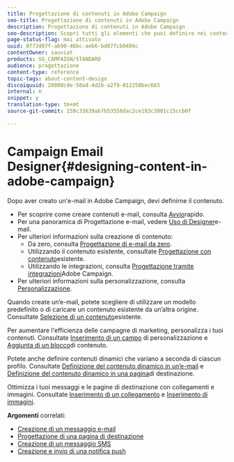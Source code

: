 ```yaml
---
title: Progettazione di contenuti in Adobe Campaign
seo-title: Progettazione di contenuti in Adobe Campaign
description: Progettazione di contenuti in Adobe Campaign
seo-description: Scopri tutti gli elementi che puoi definire nei contenuti con Adobe Campaign.
page-status-flag: mai attivato
uuid: 8f73407f-ab90-46bc-aeb6-bd87fcb0404c
contentOwner: sauviat
products: SG_CAMPAIGN/STANDARD
audience: progettazione
content-type: reference
topic-tags: about-content-design
discoiquuid: 20800cde-50ad-4d2b-a2f9-812258bec665
internal: n
snippet: y
translation-type: tm+mt
source-git-commit: 159c33639ab7b53558dac2ce183c3801c15ccb0f

---
```



# Campaign Email Designer{#designing-content-in-adobe-campaign}

Dopo aver creato un'e-mail in Adobe Campaign, devi definirne il contenuto.

<!--The Email Designer has more features than the Legacy Editor and is backward compatible.-->

* Per scoprire come creare contenuti e-mail, consulta [Avvio](../../designing/using/quick-start.md)rapido.
* Per una panoramica di Progettazione e-mail, vedere [Uso di Designer](../../designing/using/overview.md)e-mail.
* Per ulteriori informazioni sulla creazione di contenuto:
   * Da zero, consulta [Progettazione di e-mail da zero](../../designing/using/designing-from-scratch.md).
   * Utilizzando il contenuto esistente, consultate [Progettazione con contenuto](../../designing/using/using-existing-content.md)esistente.
   * Utilizzando le integrazioni, consulta [Progettazione tramite integrazioni](../../designing/using/using-integrations.md)Adobe Campaign.
* Per ulteriori informazioni sulla personalizzazione, consulta [Personalizzazione](../../designing/using/personalization.md).

Quando create un’e-mail, potete scegliere di utilizzare un modello predefinito o di caricare un contenuto esistente da un’altra origine. Consultate [Selezione di un contenuto](../../designing/using/using-existing-content.md#selecting-an-existing-content)esistente.

Per aumentare l'efficienza delle campagne di marketing, personalizza i tuoi contenuti. Consultate [Inserimento di un campo](../../designing/using/personalization.md#inserting-a-personalization-field) di personalizzazione e [Aggiunta di un blocco](../../designing/using/personalization.md#adding-a-content-block)di contenuto.

Potete anche definire contenuti dinamici che variano a seconda di ciascun profilo. Consultate [Definizione del contenuto dinamico in un’e-mail](../../designing/using/personalization.md#defining-dynamic-content-in-an-email) e [Definizione del contenuto dinamico in una pagina](../../channels/using/designing-a-landing-page.md#defining-dynamic-content-in-a-landing-page)di destinazione.

Ottimizza i tuoi messaggi e le pagine di destinazione con collegamenti e immagini. Consultate [Inserimento di un collegamento](../../designing/using/links.md#inserting-a-link) e [Inserimento di immagini](../../designing/using/images.md#inserting-images).

**Argomenti** correlati:

* [Creazione di un messaggio e-mail](../../channels/using/creating-an-email.md)
* [Progettazione di una pagina di destinazione](../../channels/using/designing-a-landing-page.md)
* [Creazione di un messaggio SMS](../../channels/using/creating-an-sms-message.md)
* [Creazione e invio di una notifica push](../../channels/using/preparing-and-sending-a-push-notification.md)
